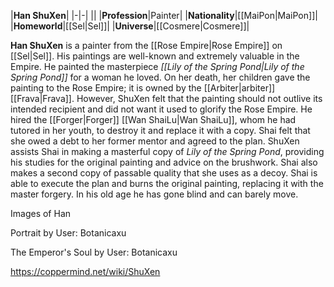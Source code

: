 |**Han ShuXen**|
|-|-|
||
|**Profession**|Painter|
|**Nationality**|[[MaiPon\|MaiPon]]|
|**Homeworld**|[[Sel\|Sel]]|
|**Universe**|[[Cosmere\|Cosmere]]|

**Han ShuXen** is a painter from the [[Rose Empire\|Rose Empire]] on [[Sel\|Sel]]. His paintings are well-known and extremely valuable in the Empire.
He painted the masterpiece *[[Lily of the Spring Pond\|Lily of the Spring Pond]]* for a woman he loved. On her death, her children gave the painting to the Rose Empire; it is owned by the [[Arbiter\|arbiter]] [[Frava\|Frava]]. However, ShuXen felt that the painting should not outlive its intended recipient and did not want it used to glorify the Rose Empire. He hired the [[Forger\|Forger]] [[Wan ShaiLu\|Wan ShaiLu]], whom he had tutored in her youth, to destroy it and replace it with a copy. Shai felt that she owed a debt to her former mentor and agreed to the plan.
ShuXen assists Shai in making a masterful copy of *Lily of the Spring Pond*, providing his studies for the original painting and advice on the brushwork. Shai also makes a second copy of passable quality that she uses as a decoy. Shai is able to execute the plan and burns the original painting, replacing it with the master forgery.
In his old age he has gone blind and can barely move.


Images of Han



Portrait by User: Botanicaxu






The Emperor's Soul by User: Botanicaxu






https://coppermind.net/wiki/ShuXen